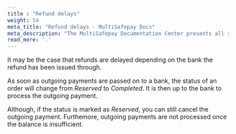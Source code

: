 ```yaml
---
title : "Refund delays"
weight: 54
meta_title: "Refund delays - MultiSafepay Docs"
meta_description: "The MultiSafepay Documentation Center presents all relevant information about our Plugins and API. You can also find support pages for payment methods, tools and general questions as well as the contact details of our Support and Integration Teams."
read_more: '.'
---
```


It may be the case that refunds are delayed depending on the bank the refund has been issued through.

As soon as outgoing payments are passed on to a bank, the status of an order will change from _Reserved_ to _Completed_. It is then up to the bank to process the outgoing payment.

Although, if the status is marked as _Reserved_, you can still cancel the outgoing payment. Furthemore, outgoing payments are not processed once the balance is insufficient.